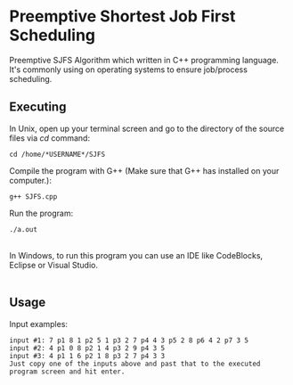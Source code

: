# Preemptive Shortest Job First Scheduling
Preemptive SJFS Algorithm which written in C++ programming language. It's commonly using on operating systems to ensure job/process scheduling. 

## Executing
In Unix, open up your terminal screen and go to the directory of the source files via *cd* command:

```
cd /home/*USERNAME*/SJFS
```

Compile the program with G++ (Make sure that G++ has installed on your computer.):
```
g++ SJFS.cpp
```

Run the program:
```
./a.out
```

<br/>
In Windows, to run this program you can use an IDE like CodeBlocks, Eclipse or Visual Studio.
<br/><br/>

## Usage

Input examples:
```
input #1: 7 p1 8 1 p2 5 1 p3 2 7 p4 4 3 p5 2 8 p6 4 2 p7 3 5
input #2: 4 p1 0 8 p2 1 4 p3 2 9 p4 3 5
input #3: 4 p1 1 6 p2 1 8 p3 2 7 p4 3 3
Just copy one of the inputs above and past that to the executed program screen and hit enter.
```
